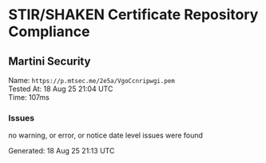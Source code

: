 # STIR/SHAKEN Certificate Repository Compliance

## Martini Security

Name: `https://p.mtsec.me/2e5a/VgoCcnripwgi.pem`\
Tested At: 18 Aug 25 21:04 UTC\
Time: 107ms

### Issues

no warning, or error, or notice date level issues were found

Generated: 18 Aug 25 21:13 UTC